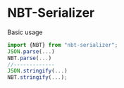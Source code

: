 # NBT-Serializer
Basic usage
```js
import {NBT} from "nbt-serializer";
JSON.parse(...)
NBT.parse(...)
//-------------
JSON.stringify(...)
NBT.stringify(...);
```